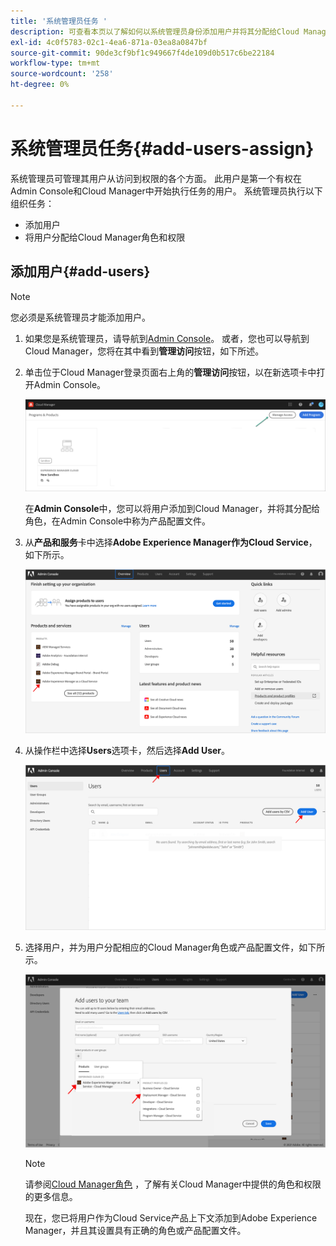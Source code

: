 ```yaml
---
title: '系统管理员任务 '
description: 可查看本页以了解如何以系统管理员身份添加用户并将其分配给Cloud Manager角色
exl-id: 4c0f5783-02c1-4ea6-871a-03ea8a0847bf
source-git-commit: 90de3cf9bf1c949667f4de109d0b517c6be22184
workflow-type: tm+mt
source-wordcount: '258'
ht-degree: 0%

---
```


# 系统管理员任务{#add-users-assign}

系统管理员可管理其用户从访问到权限的各个方面。 此用户是第一个有权在Admin Console和Cloud Manager中开始执行任务的用户。
系统管理员执行以下组织任务：

* 添加用户
* 将用户分配给Cloud Manager角色和权限

## 添加用户{#add-users}

>[!NOTE]
>您必须是系统管理员才能添加用户。

1. 如果您是系统管理员，请导航到[Admin Console](https://adminconsole.adobe.com)。 或者，您也可以导航到Cloud Manager，您将在其中看到&#x200B;**管理访问**&#x200B;按钮，如下所述。

1. 单击位于Cloud Manager登录页面右上角的&#x200B;**管理访问**&#x200B;按钮，以在新选项卡中打开Admin Console。

   ![](/help/onboarding/getting-access-to-aem-in-cloud/assets/sys-admin5.png)

   在&#x200B;**Admin Console**&#x200B;中，您可以将用户添加到Cloud Manager，并将其分配给角色，在Admin Console中称为产品配置文件。

1. 从&#x200B;**产品和服务**&#x200B;卡中选择&#x200B;**Adobe Experience Manager作为Cloud Service**，如下所示。

   ![](/help/onboarding/what-is-required/assets/admin-console-1.png)

1. 从操作栏中选择&#x200B;**Users**&#x200B;选项卡，然后选择&#x200B;**Add User**。

   ![](/help/onboarding/what-is-required/assets/admin-console-2.png)

1. 选择用户，并为用户分配相应的Cloud Manager角色或产品配置文件，如下所示。

   ![](/help/onboarding/what-is-required/assets/admin-console-3.png)

   >[!NOTE]
   >请参阅[Cloud Manager角色](/help/onboarding/what-is-required/user-roles-permissions.md) ，了解有关Cloud Manager中提供的角色和权限的更多信息。

   现在，您已将用户作为Cloud Service产品上下文添加到Adobe Experience Manager，并且其设置具有正确的角色或产品配置文件。
